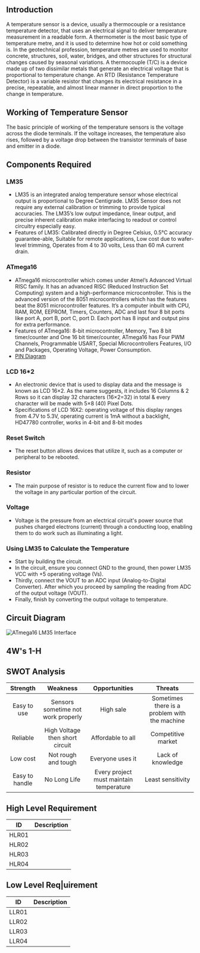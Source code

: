 ## Introduction
A temperature sensor is a device, usually a thermocouple or a resistance temperature detector, that uses an electrical signal to deliver temperature measurement in a readable form. A thermometer is the most basic type of temperature metre, and it is used to determine how hot or cold something is. In the geotechnical profession, temperature metres are used to monitor concrete, structures, soil, water, bridges, and other structures for structural changes caused by seasonal variations. A thermocouple (T/C) is a device made up of two dissimilar metals that generate an electrical voltage that is proportional to temperature change. An RTD (Resistance Temperature Detector) is a variable resistor that changes its electrical resistance in a precise, repeatable, and almost linear manner in direct proportion to the change in temperature.
## Working of Temperature Sensor
The basic principle of working of the temperature sensors is the voltage across the diode terminals. If the voltage increases, the temperature also rises, followed by a voltage drop between the transistor terminals of base and emitter in a diode.
## Components Required
### LM35
-   LM35 is an integrated analog temperature sensor whose electrical output is proportional to Degree Centigrade. LM35 Sensor does not require any external calibration or trimming to provide typical accuracies. The LM35’s low output impedance, linear output, and precise inherent calibration make interfacing to readout or control circuitry especially easy.
-   Features of LM35: Calibrated directly in Degree Celsius, 0.5°C accuracy guarantee-able, Suitable for remote applications, Low cost due to wafer-level trimming, Operates from 4 to 30 volts, Less than 60 mA current drain.
### ATmega16
-   ATmega16 microcontroller which comes under Atmel’s Advanced Virtual RISC family. It has an advanced RISC (Reduced Instruction Set Computing) system and a high-performance microcontroller. This is the advanced version of the 8051 microcontrollers which has the features beat the 8051 microcontroller features. It’s a computer inbuilt with CPU, RAM, ROM, EEPROM, Timers, Counters, ADC and last four 8 bit ports like port A, port B, port C, port D. Each port has 8 input and output pins for extra performance.
-   Features of ATmega16: 8-bit microcontroller, Memory, Two 8 bit timer/counter and One 16 bit timer/counter, ATmega16 has Four PWM Channels, Programmable USART, Special Microcontrollers Features, I/O and Packages, Operating Voltage, Power Consumption.
-   [PIN Diagram](https://user-images.githubusercontent.com/98877997/155838794-f4a17a6f-b8de-4350-853c-3708c8c45e5f.jpg)
### LCD 16*2
-   An electronic device that is used to display data and the message is known as LCD 16×2. As the name suggests, it includes 16 Columns & 2 Rows so it can display 32 characters (16×2=32) in total & every character will be made with 5×8 (40) Pixel Dots.
-   Specifications of LCD 16X2: operating voltage of this display ranges from 4.7V to 5.3V, operating current is 1mA without a backlight, HD47780 controller, works in 4-bit and 8-bit modes
### Reset Switch
-   The reset button allows devices that utilize it, such as a computer or peripheral to be rebooted.
### Resistor
-   The main purpose of resistor is to reduce the current flow and to lower the voltage in any particular portion of the circuit.
### Voltage
-   Voltage is the pressure from an electrical circuit's power source that pushes charged electrons (current) through a conducting loop, enabling them to do work such as illuminating a light.
### Using LM35 to Calculate the Temperature
-   Start by building the circuit. 
-   In the circuit, ensure you connect GND to the ground, then power LM35 VCC with +5 operating voltage (Vs). 
-   Thirdly, connect the VOUT to an ADC input (Analog-to-Digital Converter). After which you proceed by sampling the reading from ADC of the output voltage (VOUT). 
-   Finally, finish by converting the output voltage to temperature.   
## Circuit Diagram
![ATmega16 LM35 Interface](https://user-images.githubusercontent.com/98877997/155834375-372f961a-6834-4faa-831c-3699c88823ee.png)
## 4W's 1-H
## SWOT Analysis
|Strength|Weakness|Opportunities|Threats|
|:--:|:--:|:--:|:--:|
|Easy to use|Sensors sometime not work properly|High sale|Sometimes there is a problem with the machine|
|Reliable|High Voltage then short circuit|Affordable to all|Competitive market|
|Low cost|Not rough and tough|Everyone uses it|Lack of knowledge|
|Easy to handle|No Long Life|Every project must maintain temperature|Least sensitivity|
## High Level Requirement
|ID|Description|
|:--:|:--:|
|HLR01||
|HLR02||
|HLR03||
|HLR04||

## Low Level Req|uirement
|ID|Description|
|:--:|:--:|
|LLR01||
|LLR02||
|LLR03||
|LLR04||
